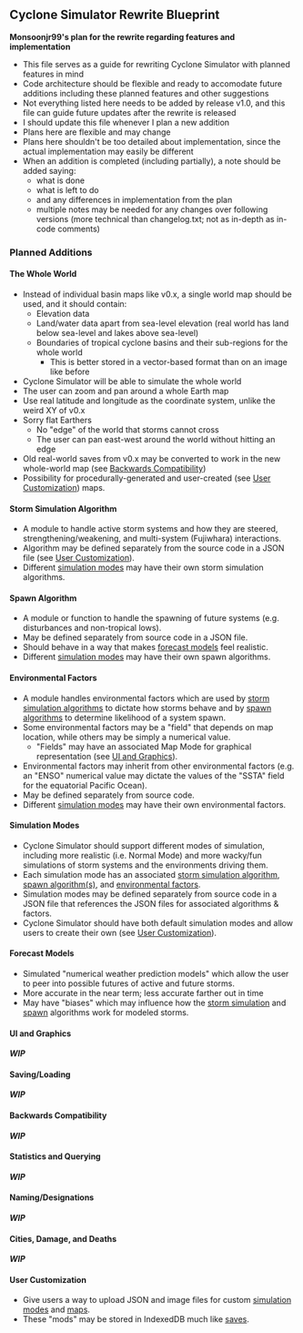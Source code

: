 ## Cyclone Simulator Rewrite Blueprint
**Monsoonjr99's plan for the rewrite regarding features and implementation**

* This file serves as a guide for rewriting Cyclone Simulator with planned features in mind
* Code architecture should be flexible and ready to accomodate future additions including these planned features and other suggestions
* Not everything listed here needs to be added by release v1.0, and this file can guide future updates after the rewrite is released
* I should update this file whenever I plan a new addition
* Plans here are flexible and may change
* Plans here shouldn't be too detailed about implementation, since the actual implementation may easily be different
* When an addition is completed (including partially), a note should be added saying:
    * what is done
    * what is left to do
    * and any differences in implementation from the plan
    * multiple notes may be needed for any changes over following versions (more technical than changelog.txt; not as in-depth as in-code comments)

### Planned Additions

#### The Whole World

* Instead of individual basin maps like v0.x, a single world map should be used, and it should contain:
    * Elevation data
    * Land/water data apart from sea-level elevation (real world has land below sea-level and lakes above sea-level)
    * Boundaries of tropical cyclone basins and their sub-regions for the whole world
        * This is better stored in a vector-based format than on an image like before
* Cyclone Simulator will be able to simulate the whole world
* The user can zoom and pan around a whole Earth map
* Use real latitude and longitude as the coordinate system, unlike the weird XY of v0.x
* Sorry flat Earthers
    * No "edge" of the world that storms cannot cross
    * The user can pan east-west around the world without hitting an edge
* Old real-world saves from v0.x may be converted to work in the new whole-world map (see [Backwards Compatibility](#backwards-compatibility))
* Possibility for procedurally-generated and user-created (see [User Customization](#user-customization)) maps.

#### Storm Simulation Algorithm

* A module to handle active storm systems and how they are steered, strengthening/weakening, and multi-system (Fujiwhara) interactions.
* Algorithm may be defined separately from the source code in a JSON file (see [User Customization](#user-customization)).
* Different [simulation modes](#simulation-modes) may have their own storm simulation algorithms.

#### Spawn Algorithm

* A module or function to handle the spawning of future systems (e.g. disturbances and non-tropical lows).
* May be defined separately from source code in a JSON file.
* Should behave in a way that makes [forecast models](#forecast-models) feel realistic.
* Different [simulation modes](#simulation-modes) may have their own spawn algorithms.

#### Environmental Factors

* A module handles environmental factors which are used by [storm simulation algorithms](#storm-simulation-algorithm) to dictate how storms behave and by [spawn algorithms](#spawn-algorithm) to determine likelihood of a system spawn.
* Some environmental factors may be a "field" that depends on map location, while others may be simply a numerical value.
    * "Fields" may have an associated Map Mode for graphical representation (see [UI and Graphics](#ui-and-graphics)).
* Environmental factors may inherit from other environmental factors (e.g. an "ENSO" numerical value may dictate the values of the "SSTA" field for the equatorial Pacific Ocean).
* May be defined separately from source code.
* Different [simulation modes](#simulation-modes) may have their own environmental factors.

#### Simulation Modes

* Cyclone Simulator should support different modes of simulation, including more realistic (i.e. Normal Mode) and more wacky/fun simulations of storm systems and the environments driving them.
* Each simulation mode has an associated [storm simulation algorithm](#storm-simulation-algorithm), [spawn algorithm(s)](#spawn-algorithm), and [environmental factors](#environmental-factors).
* Simulation modes may be defined separately from source code in a JSON file that references the JSON files for associated algorithms & factors.
* Cyclone Simulator should have both default simulation modes and allow users to create their own (see [User Customization](#user-customization)).

#### Forecast Models

* Simulated "numerical weather prediction models" which allow the user to peer into possible futures of active and future storms.
* More accurate in the near term; less accurate farther out in time
* May have "biases" which may influence how the [storm simulation](#storm-simulation-algorithm) and [spawn](#spawn-algorithm) algorithms work for modeled storms.

#### UI and Graphics

***WIP***

#### Saving/Loading

***WIP***

#### Backwards Compatibility

***WIP***

#### Statistics and Querying

***WIP***

#### Naming/Designations

***WIP***

#### Cities, Damage, and Deaths

***WIP***

#### User Customization

* Give users a way to upload JSON and image files for custom [simulation modes](#simulation-modes) and [maps](#the-whole-world).
* These "mods" may be stored in IndexedDB much like [saves](#saving/loading).